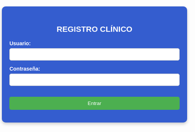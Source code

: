 <!DOCTYPE html>
<html lang="es">
<head>
 <meta charset="UTF-8" />
 <title>Expediente Clínico</title>
 <style>
  body {
   font-family: Arial, sans-serif;
   background-image: url('IMAGEN.png');
   background-size: cover;
   background-position: center;
   background-repeat: no-repeat;
   margin: 0;
   padding: 0;
  }
  .container {
   width: 90%;
   max-width: 700px;
   margin: 30px auto;
   background: #345dcf;
   padding: 20px;
   border-radius: 10px;
   box-shadow: 0px 4px 8px rgba(0,0,0,0.2);
   color: white;
  }
  h2 {
   text-align: center;
   color: white;
  }
  label {
   display: block;
   margin-top: 10px;
   font-weight: bold;
   color: white;
  }
  input, select {
   width: 100%;
   padding: 8px;
   margin-top: 5px;
   border: 1px solid #ccc;
   border-radius: 5px;
   box-sizing: border-box;
  }
  .hidden {
   display: none;
  }
  button {
   margin-top: 15px;
   width: 100%;
   padding: 10px;
   background: #4CAF50;
   color: white;
   border: none;
   border-radius: 5px;
   cursor: pointer;
  }
  button:hover {
   background: #45a049;
  }
  #mensajeFinal {
    text-align: center;
    font-size: 1.2em;
    font-weight: bold;
    color: #00ff00;
  }
  #historial {
    margin-top: 20px;
    max-height: 300px;
    overflow-y: auto;
    background: #223a8f;
    padding: 10px;
    border-radius: 8px;
  }
  #historial h3 {
    margin-top: 0;
  }
  #historial table {
    width: 100%;
    border-collapse: collapse;
    color: white;
  }
  #historial th, #historial td {
    border: 1px solid #ccc;
    padding: 6px;
    text-align: left;
  }
  #historial th {
    background: #1a2e6a;
  }
  .btn-group button {
    width: 48%;
    display: inline-block;
  }
 </style>
</head>
<body>

 <!-- LOGIN -->
 <div class="container" id="loginBox">
  <h2>REGISTRO CLÍNICO</h2>
  <label for="user">Usuario:</label>
  <input type="text" id="user" required />

  <label for="pass">Contraseña:</label>
  <input type="password" id="pass" required />
  
  <button onclick="login()">Entrar</button>
 </div>

 <!-- FORMULARIO -->
 <div class="container hidden" id="formBox">
  <h2>EXPEDIENTE CLÍNICO</h2>
  
  <h3>Datos Generales</h3>
  <label>Nombre:</label>
  <input type="text" id="nombre" />

  <label>Edad:</label>
  <input type="number" id="edad" />

  <label>Fecha de Nacimiento:</label>
  <input type="date" id="fechaNacimiento" />

  <label>Fecha de Ingreso:</label>
  <input type="date" id="fechaIngreso" />
  
  <label>Expediente:</label>
  <input type="text" id="expediente" />
  
  <label>Diagnóstico:</label>
  <input type="text" id="diagnostico" />
  
  <h3>Sección para Menores de Edad</h3>
  <label>Padre:</label>
  <input type="text" id="padre" />
  <label>Edad:</label>
  <input type="number" id="edadPadre" />
  
  <label>Madre:</label>
  <input type="text" id="madre" />
  <label>Edad:</label>
  <input type="number" id="edadMadre" />
  
  <label>Tutor(a) Legal:</label>
  <input type="text" id="tutor" />
  <label>Edad:</label>
  <input type="number" id="edadTutor" />

  <h3>Datos de Localización</h3>
  
  <label for="codigoPais">Código de País:</label>
  <select id="codigoPais" onchange="actualizarLongitudTelefono()">
    <option value="+51" data-length="9">Perú (+51)</option>
    <option value="+1" data-length="10">Estados Unidos (+1)</option>
    <option value="+52" data-length="10">México (+52)</option>
    <option value="+34" data-length="9">España (+34)</option>
    <option value="+44" data-length="10">Reino Unido (+44)</option>
  </select>

  <label>Teléfono:</label>
  <input type="tel" id="telefono" placeholder="Número sin código" />

  <label>Domicilio:</label>
  <input type="text" id="domicilio" />

  <button onclick="guardarRegistro()">Guardar</button>
 </div>

 <!-- PANTALLA FINAL -->
 <div class="container hidden" id="finalBox">
  <h2>Registro Completo</h2>
  <p id="mensajeFinal">El expediente médico ha sido registrado con éxito.</p>
  <div class="btn-group">
    <button onclick="nuevoRegistro()">Registrar otro expediente</button>
    <button onclick="cerrarSesion()">Finalizar</button>
  </div>

  <div id="historial">
    <h3>Historial de Expedientes</h3>
    <table id="tablaHistorial">
      <thead>
        <tr>
          <th>Nombre</th>
          <th>Edad</th>
          <th>Fecha Nac.</th>
          <th>Fecha Ingreso</th>
          <th>Expediente</th>
          <th>Diagnóstico</th>
          <th>Teléfono</th>
          <th>Domicilio</th>
        </tr>
      </thead>
      <tbody>
        <!-- Aquí se añaden los registros -->
      </tbody>
    </table>
  </div>
 </div>

 <script>
  const historialExpedientes = [];

  function login() {
   const user = document.getElementById("user").value;
   const pass = document.getElementById("pass").value;

   if (user === "604751" && pass === "6047") {
    document.getElementById("loginBox").classList.add("hidden");
    document.getElementById("formBox").classList.remove("hidden");
    actualizarLongitudTelefono();
   } else {
    alert("Usuario o contraseña incorrectos");
   }
  }

  function actualizarLongitudTelefono() {
    const selectPais = document.getElementById("codigoPais");
    const telefonoInput = document.getElementById("telefono");

    const opcionSeleccionada = selectPais.options[selectPais.selectedIndex];
    const longitud = opcionSeleccionada.getAttribute("data-length");

    telefonoInput.value = "";
    telefonoInput.setAttribute("maxlength", longitud);
    telefonoInput.setAttribute("minlength", longitud);
    telefonoInput.placeholder = `Número de ${longitud} dígitos sin código`;
  }

  function guardarRegistro() {
    // Validaciones teléfono
    const codigoPais = document.getElementById("codigoPais").value;
    const telefonoInput = document.getElementById("telefono");
    const telefono = telefonoInput.value.trim();
    const longitudEsperada = parseInt(telefonoInput.getAttribute("maxlength"));

    if (telefono === "") {
      alert("Por favor, ingresa un número de teléfono.");
      return;
    }
    const soloDigitos = /^\d+$/;
    if (!soloDigitos.test(telefono)) {
      alert("El teléfono debe contener solo números.");
      return;
    }
    if (telefono.length !== longitudEsperada) {
      alert(`El número de teléfono debe tener exactamente ${longitudEsperada} dígitos.`);
      return;
    }

    // Recolectar datos
    const registro = {
      nombre: document.getElementById("nombre").value.trim(),
      edad: document.getElementById("edad").value.trim(),
      fechaNacimiento: document.getElementById("fechaNacimiento").value,
      fechaIngreso: document.getElementById("fechaIngreso").value,
      expediente: document.getElementById("expediente").value.trim(),
      diagnostico: document.getElementById("diagnostico").value.trim(),
      padre: document.getElementById("padre").value.trim(),
      edadPadre: document.getElementById("edadPadre").value.trim(),
      madre: document.getElementById("madre").value.trim(),
      edadMadre: document.getElementById("edadMadre").value.trim(),
      tutor: document.getElementById("tutor").value.trim(),
      edadTutor: document.getElementById("edadTutor").value.trim(),
      codigoPais,
      telefono: telefono,
      domicilio: document.getElementById("domicilio").value.trim(),
    };

    // Agregar al historial
    historialExpedientes.push(registro);

    // Mostrar pantalla final y actualizar tabla historial
    document.getElementById("formBox").classList.add("hidden");
    document.getElementById("finalBox").classList.remove("hidden");
    actualizarHistorial();
  }

  function actualizarHistorial() {
    const tbody = document.querySelector("#tablaHistorial tbody");
    tbody.innerHTML = ""; // Limpiar tabla

    historialExpedientes.forEach((reg, index) => {
      const tr = document.createElement("tr");

      tr.innerHTML = `
        <td>${reg.nombre}</td>
        <td>${reg.edad}</td>
        <td>${reg.fechaNacimiento}</td>
        <td>${reg.fechaIngreso}</td>
        <td>${reg.expediente}</td>
        <td>${reg.diagnostico}</td>
        <td>${reg.codigoPais} ${reg.telefono}</td>
        <td>${reg.domicilio}</td>
      `;

      tbody.appendChild(tr);
    });
  }

  function nuevoRegistro() {
    // Limpiar formulario y regresar a la pantalla de formulario
    document.getElementById("finalBox").classList.add("hidden");
    document.getElementById("formBox").classList.remove("hidden");

    // Limpiar inputs
    document.querySelectorAll("#formBox input").forEach(input => input.value = "");
    document.getElementById("codigoPais").selectedIndex = 0;
    actualizarLongitudTelefono();
  }

  function cerrarSesion() {
    // Ocultar todo y mostrar login
    document.getElementById("finalBox").classList.add("hidden");
    document.getElementById("loginBox").classList.remove("hidden");

    // Limpiar todo
    historialExpedientes.length = 0;
    document.querySelectorAll("#formBox input").forEach(input => input.value = "");
    document.getElementById("codigoPais").selectedIndex = 0;
  }
 </script>

</body>
</html>
